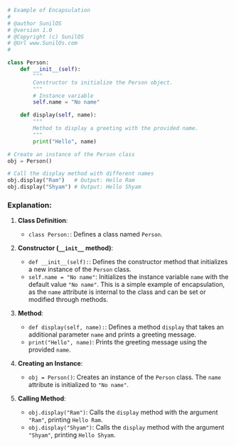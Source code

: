 
```python
# Example of Encapsulation
#
# @author SunilOS  
# @version 1.0
# @Copyright (c) SunilOS  
# @Url www.SunilOs.com
#

class Person:
    def __init__(self):
        """
        Constructor to initialize the Person object.
        """
        # Instance variable
        self.name = "No name"

    def display(self, name):
        """
        Method to display a greeting with the provided name.
        """
        print("Hello", name)

# Create an instance of the Person class
obj = Person()

# Call the display method with different names
obj.display("Ram")   # Output: Hello Ram
obj.display("Shyam") # Output: Hello Shyam
```

### Explanation:

1. **Class Definition**:
   - `class Person:`: Defines a class named `Person`.

2. **Constructor (`__init__` method)**:
   - `def __init__(self):`: Defines the constructor method that initializes a new instance of the `Person` class.
   - `self.name = "No name"`: Initializes the instance variable `name` with the default value `"No name"`. This is a simple example of encapsulation, as the `name` attribute is internal to the class and can be set or modified through methods.

3. **Method**:
   - `def display(self, name):`: Defines a method `display` that takes an additional parameter `name` and prints a greeting message.
   - `print("Hello", name)`: Prints the greeting message using the provided `name`.

4. **Creating an Instance**:
   - `obj = Person()`: Creates an instance of the `Person` class. The `name` attribute is initialized to `"No name"`.

5. **Calling Method**:
   - `obj.display("Ram")`: Calls the `display` method with the argument `"Ram"`, printing `Hello Ram`.
   - `obj.display("Shyam")`: Calls the `display` method with the argument `"Shyam"`, printing `Hello Shyam`.

